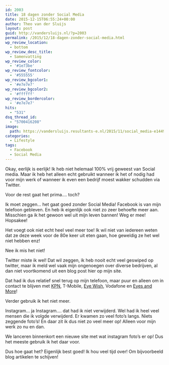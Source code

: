 ```yaml
---
id: 2003
title: 18 dagen zonder Social Media
date: 2015-12-15T06:55:24+00:00
author: Theo van der Sluijs
layout: post
guid: http://vandersluijs.nl/?p=2003
permalink: /2015/12/18-dagen-zonder-social-media.html
wp_review_location:
  - bottom
wp_review_desc_title:
  - Samenvatting
wp_review_color:
  - '#1e73be'
wp_review_fontcolor:
  - '#555555'
wp_review_bgcolor1:
  - '#e7e7e7'
wp_review_bgcolor2:
  - '#ffffff'
wp_review_bordercolor:
  - '#e7e7e7'
hits:
  - "531"
dsq_thread_id:
  - "5700416208"
image: 
  path: https://vandersluijs.resultants-e.nl/2015/11/social_media-e1449262641636.jpg
categories:
  - Lifestyle
tags:
  - Facebook
  - Social Media
---
```

Okay, eerlijk is eerlijk! Ik heb niet helemaal 100% vrij geweest van Social media. Maar ik heb het alleen echt gebruikt wanneer ik het of nodig had voor mijn werk of wanneer ik even een bedrijf moest wakker schudden via Twitter.

Voor de rest gaat het prima&#8230;. toch?<!--more-->

Ik moet zeggen&#8230; het gaat goed zonder Social Media! Facebook is van mijn telefoon gebleven. En heb ik eigenlijk ook niet zo zeer behoefte meer aan. Misschien ga ik het gewoon wel uit mijn leven bannen! Weg er mee! Hopsakee!

Het voegt ook niet echt heel veel meer toe! Ik wil niet van iedereen weten dat ze deze week voor de 80e keer uit eten gaan, hoe geweldig ze het wel niet hebben enz!

Nee ik mis het niet!

Twitter miste ik wel! Dat wil zeggen, ik heb nooit echt veel geswiped op twitter, maar ik meld wel vaak mijn ongenoegen over diverse bedrijven, al dan niet voortkomend uit een blog post hier op mijn site.

Dat had ik dus relatief snel terug op mijn telefoon, maar puur en alleen om in contact te blijven met [KPN](https://www.vandersluijs.nl/blog/2015/12/kpn-mobiel-verlengingsaanbod-om-klanten-weg-te-jagen.html), T-Mobile, [Eye Wish](https://www.vandersluijs.nl/blog/2015/12/eye-wish-opticiens.html), Vodafone en [Eyes and More](https://www.vandersluijs.nl/blog/2015/12/eyes-en-more-is-helemaal-niks.html)!

Verder gebruik ik het niet meer.

Instagram&#8230; ja Instagram&#8230;. dat had ik niet verwijderd. Wel had ik heel veel mensen die ik volgde verwijderd. Er kwamen zo veel foto&#8217;s langs. Niets zeggende foto&#8217;s! En daar zit ik dus niet zo veel meer op! Alleen voor mijn werk zo nu en dan.

We lanceren binnenkort een nieuwe site met wat instagram foto&#8217;s er op! Dus het meeste gebruik ik het daar voor.

Dus hoe gaat het? Eigenlijk best goed! Ik hou veel tijd over! Om bijvoorbeeld blog artikelen te schijven!